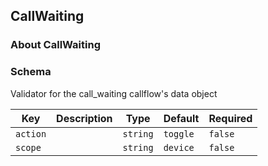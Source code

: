 ## CallWaiting

### About CallWaiting

### Schema

Validator for the call_waiting callflow's data object

Key | Description | Type | Default | Required
--- | ----------- | ---- | ------- | --------
`action` |  | `string` | `toggle` | `false`
`scope` |  | `string` | `device` | `false`

